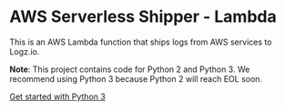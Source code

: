 #  AWS Serverless Shipper - Lambda

This is an AWS Lambda function that ships logs from AWS services to Logz.io.

**Note**:
This project contains code for Python 2 and Python 3.
We recommend using Python 3 because Python 2 will reach EOL soon.
 
[Get started with Python 3](https://github.com/logzio/logzio_aws_serverless/tree/support-python3/python3)
